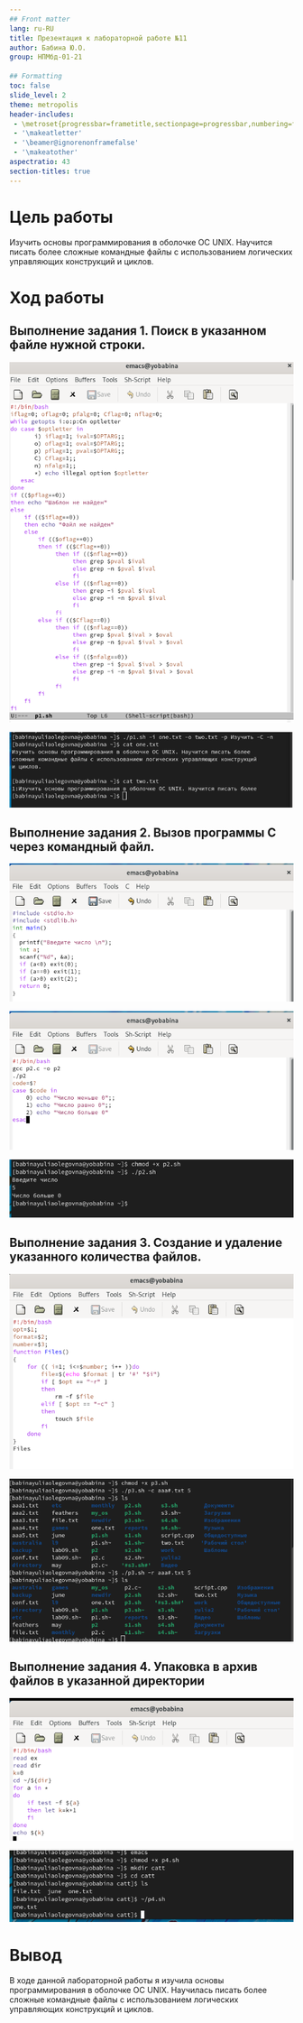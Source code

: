 ```yaml
---
## Front matter
lang: ru-RU
title: Презентация к лабораторной работе №11
author: Бабина Ю.О.
group: НПМбд-01-21

## Formatting
toc: false
slide_level: 2
theme: metropolis
header-includes: 
 - \metroset{progressbar=frametitle,sectionpage=progressbar,numbering=fraction}
 - '\makeatletter'
 - '\beamer@ignorenonframefalse'
 - '\makeatother'
aspectratio: 43
section-titles: true
---
```


# Цель работы 


Изучить основы программирования в оболочке ОС UNIX. Научится писать более
сложные командные файлы с использованием логических управляющих конструкций
и циклов.

# Ход работы

## Выполнение задания 1. Поиск в указанном файле нужной строки.
![код первой программы](рис1.png)

![результат выполнения первой программы](рис3.png)

## Выполнение задания 2. Вызов программы C через командный файл.

![](рис4.png)

![коды программы](рис5.png)

![результат выаолнения второй программы](рис6.png)

## Выполнение задания 3. Создание и удаление указанного количества файлов.

![код третьей программы](рис7.png)

![результат выаолнения третьей программы](рис8.png)

## Выполнение задания 4. Упаковка в архив файлов в указанной директории

![код четвертой программы](рис9.png)

![результат выполнения четвертой программы](рис10.png)


# Вывод
В ходе данной лабораторной работы я изучила основы программирования в оболочке ОС UNIX. Научилась писать более
сложные командные файлы с использованием логических управляющих конструкций
и циклов.
